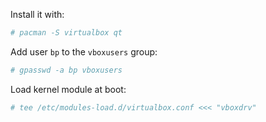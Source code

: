 <!-- 
.. title: Configure VirtualBox
.. slug: configure-virtualbox
.. date: 2013-01-01T00:00:06+02:00
.. tags: archlinux, virtualbox
.. link: 
.. description: 
.. type: text
-->

Install it with:

```bash
# pacman -S virtualbox qt
```

Add user `bp` to the `vboxusers` group:

```bash
# gpasswd -a bp vboxusers
```

Load kernel module at boot:

```bash
# tee /etc/modules-load.d/virtualbox.conf <<< "vboxdrv"
```
